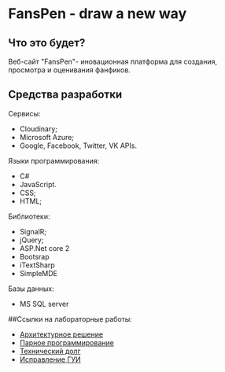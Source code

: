 FansPen - draw a new way
========
Что это будет?
--------------
Веб-сайт "FansPen"- иновационная платформа для создания, просмотра и оценивания фанфиков.

Средства разработки
-------------------
Сервисы:
- Cloudinary;
- Microsoft Azure;
- Google, Facebook, Twitter, VK APIs.

Языки программирования:
- C#
- JavaScript.
- CSS;
- HTML;

Библиотеки:
- SignalR;
- jQuery;
- ASP.Net core 2
- Bootsrap
- iTextSharp
- SimpleMDE

Базы данных:
- MS SQL server

##Ссылки на лабораторные работы:
- [Архитектурное решение](./ArchitectureSolution.md)
- [Парное программирование](./pair-prog.md)
- [Технический долг](./Technical-debt.md)
- [Исправление ГУИ](./UX.md)

